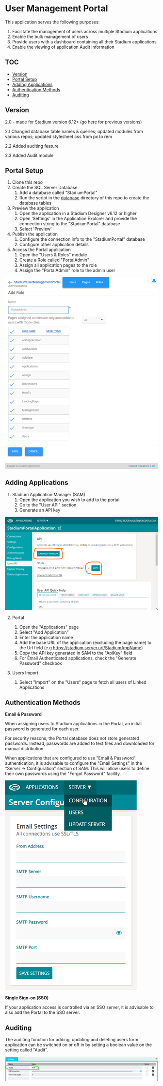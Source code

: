 # User Management Portal <!-- omit in toc -->

This application serves the following purposes:

1. Facilitate the management of users across multiple Stadium applications
2. Enable the bulk management of users
3. Provide users with a dashboard containing all their Stadium applications
4. Enable the viewing of application Audit Information

## TOC <!-- omit in toc -->

- [Version](#version)
- [Portal Setup](#portal-setup)
- [Adding Applications](#adding-applications)
- [Authentication Methods](#authentication-methods)
- [Auditing](#auditing)

## Version 
2.0 - made for Stadium version 6.12+ (go [here](/pre6.12/) for previous versions)

2.1 Changed database table names & queries; updated modules from various repos; updated stylesheet css from px to rem

2.2 Added auditing feature

2.3 Added Audit module

## Portal Setup

1. Clone this repo
2. Create the SQL Server Database
   1. Add a database called "StadiumPortal"
   2. Run the script in the [database](/database/) directory of this repo to create the database tables
3. Preview the application
   1. Open the application in a Stadium Designer v6.12 or higher
   2. Open 'Settings' in the Application Explorer and provide the connection string to the "StadiumPortal" database
   3. Select 'Preview'
4. Publish the application
   1. Configure the connection info to the "StadiumPortal" database
   2. Configure other application details
5. Access the Portal application
   1. Open the "Users & Roles" module
   2. Create a Role called "PortalAdmin"
   3. Assign all application pages to the role
   4. Assign the "PortalAdmin" role to the admin user

![Portal Create Admin Role](images/portal-create-role.png)

## Adding Applications

1. Stadium Application Manager (SAM)
   1. Open the application you wish to add to the portal
   2. Go to the "User API" section
   3. Generate an API key

![SAM-UserAPIKey-Generation](images/SAM-UserAPIKey-Generation.png)

2. Portal
   1. Open the "Applications" page
   2. Select "Add Application"
   3. Enter the application name
   4. Add the base URL of the application (excluding the page name) to the Url field (e.g https://stadium.server.url/StadiumAppName)
   4. Copy the API key generated in SAM to the "ApiKey" field
   5. For Email Authenticated applications, check the "Generate Password" checkbox

3. Users Import
   1. Select "Import" on the "Users" page to fetch all users of Linked Applications

## Authentication Methods

**Email & Password**

When assigning users to Stadium applications in the Portal, an initial password is generated for each user. 

For security reasons, the Portal database does not store generated passwords. Instead, passwords are added to text files and downloaded for manual distribution. 

When applications that are configured to use "Email & Password" authentication, it is advisable to configure the "Email Settings" in the "Server -> Configuration" section of SAM. This will allow users to define their own passwords using the "Forgot Password" facility. 

![SAM-Email-Config](images/SAM-Email-Config.png)

**Single Sign-on (SSO)**

If your application access is controlled via an SSO server, it is advisable to also add the Portal to the SSO server.

## Auditing 

The auditing function for adding, updating and deleting users form application can be switched on or off in by setting a boolean value on the setting called "Audit". 

![](images/Settings.png)
